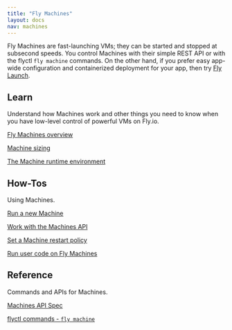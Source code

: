 ```yaml
---
title: "Fly Machines"
layout: docs
nav: machines
---
```


Fly Machines are fast-launching VMs; they can be started and stopped at subsecond speeds. You control Machines with their simple REST API or with the flyctl `fly machine` commands. On the other hand, if you prefer easy app-wide configuration and containerized deployment for your app, then try [Fly Launch](/docs/reference/fly-launch/).

## Learn

Understand how Machines work and other things you need to know when you have low-level control of powerful VMs on Fly.io.

[Fly Machines overview](/docs/machines/overview)

[Machine sizing](/docs/machines/guides-examples/machine-sizing/)

[The Machine runtime environment](/docs/machines/runtime-environment/)

## How-Tos

Using Machines.

[Run a new Machine](/docs/machines/run/)

[Work with the Machines API](/docs/machines/working-with-machines)

[Set a Machine restart policy](/docs/machines/guides-examples/machine-restart-policy/)

[Run user code on Fly Machines](/docs/machines/guides-examples/functions-with-machines/)

## Reference

Commands and APIs for Machines.

[Machines API Spec](https://docs.machines.dev/+external)

[flyctl commands - `fly machine`](/docs/flyctl/machine/)
